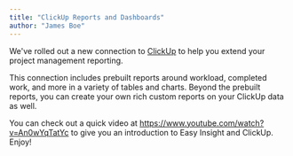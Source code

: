 ```yaml
---
title: "ClickUp Reports and Dashboards"
author: "James Boe"
---
```

We've rolled out a new connection to <a href="https://www.clickup.com">ClickUp</a> to help you extend your project management reporting. 

This connection includes prebuilt reports around workload, completed work, and more in a variety of tables and charts. Beyond the prebuilt reports, you can create your own rich custom reports on your ClickUp data as well.

You can check out a quick video at <a href="https://www.youtube.com/watch?v=An0wYqTatYc">https://www.youtube.com/watch?v=An0wYqTatYc</a> to give you an introduction to Easy Insight and ClickUp. Enjoy!